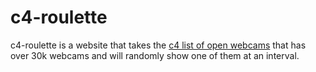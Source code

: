# c4-roulette

c4-roulette is a website that takes the [c4 list of open webcams](https://github.com/turbo/c4) that has over 30k webcams and will randomly show one of them at an interval.

